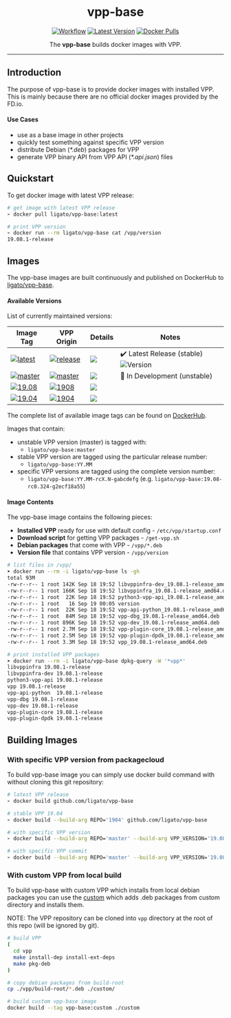 <h1 align="center">vpp-base</h1>

<p align="center">
  <a href="https://github.com/ligato/vpp-base/actions?query=workflow%3A%22Build+Images%22"><img src="https://github.com/ligato/vpp-base/workflows/Build%20Images/badge.svg" alt="Workflow"></a>
    <a href="https://microbadger.com/images/ligato/vpp-base"><img src="https://images.microbadger.com/badges/version/ligato/vpp-base.svg" alt="Latest Version"></a>
  <a href="https://hub.docker.com/r/ligato/vpp-base"><img src="https://img.shields.io/docker/pulls/ligato/vpp-base.svg" alt="Docker Pulls"></a>
</p>

<p align="center">The <b>vpp-base</b> builds docker images with VPP.</p>

---

## Introduction

The purpose of vpp-base is to provide docker images with installed VPP.
This is mainly because there are no official docker images provided by the FD.io.

#### Use Cases

* use as a base image in other projects
* quickly test something against specific VPP version
* distribute Debian (_*.deb_) packages for VPP
* generate VPP binary API from VPP API (_*.api.json_) files

## Quickstart

To get docker image with latest VPP release:

```sh
# get image with latest VPP release
➢ docker pull ligato/vpp-base:latest

# print VPP version
➢ docker run --rm ligato/vpp-base cat /vpp/version
19.08.1-release
```

## Images

The vpp-base images are built continuously and published on DockerHub to [ligato/vpp-base][dockerhub].

#### Available Versions

List of currently maintained versions:

| Image Tag | VPP Origin | Details | Notes |
|---|---|---|---|
|[![latest](https://img.shields.io/badge/ligato/vpp--base-latest-green.svg?logo=docker&logoColor=white&style=popout)][dockerhub] | [![release](https://img.shields.io/badge/packagecloud-fdio/release-37327b.svg?logo=debian)](https://packagecloud.io/fdio/release) | [![](https://images.microbadger.com/badges/image/ligato/vpp-base:latest.svg)](https://microbadger.com/images/ligato/vpp-base:latest) | ✔️ Latest Release (stable) ![Version](https://images.microbadger.com/badges/version/ligato/vpp-base.svg) |
|[![master](https://img.shields.io/badge/ligato/vpp--base-master-red.svg?logo=docker&logoColor=white&style=popout)][dockerhub] | [![master](https://img.shields.io/badge/packagecloud-fdio/master-37327b.svg?logo=debian)](https://packagecloud.io/fdio/master) | [![](https://images.microbadger.com/badges/image/ligato/vpp-base:master.svg)](https://microbadger.com/images/ligato/vpp-base:master) | 🚧 In Development (unstable) |
|[![19.08](https://img.shields.io/badge/ligato/vpp--base-19.08-blue.svg?logo=docker&logoColor=white&style=popout)][dockerhub] | [![1908](https://img.shields.io/badge/packagecloud-fdio/1908-37327b.svg?logo=debian)](https://packagecloud.io/fdio/1908) | [![](https://images.microbadger.com/badges/image/ligato/vpp-base:19.08.svg)](https://microbadger.com/images/ligato/vpp-base:19.08) |  |
|[![19.04](https://img.shields.io/badge/ligato/vpp--base-19.04-blue.svg?logo=docker&logoColor=white&style=popout)][dockerhub] | [![1904](https://img.shields.io/badge/packagecloud-fdio/1904-37327b.svg?logo=debian)](https://packagecloud.io/fdio/1904) | [![](https://images.microbadger.com/badges/image/ligato/vpp-base:19.04.svg)](https://microbadger.com/images/ligato/vpp-base:19.04) |  |

The complete list of available image tags can be found on [DockerHub][dockerhub-tags].

Images that contain:
- unstable VPP version (master) is tagged with:
  * `ligato/vpp-base:master`
- stable VPP version are tagged using the particular release number: 
  * `ligato/vpp-base:YY.MM`
- specific VPP versions are tagged using the complete version number: 
  * `ligato/vpp-base:YY.MM-rcX.N-gabcdefg` (e.g. `ligato/vpp-base:19.08-rc0.324-g2ecf18a55`)
  
#### Image Contents

The vpp-base image contains the following pieces:

- **Installed VPP** ready for use with default config - `/etc/vpp/startup.conf`
- **Download script** for getting VPP packages - `/get-vpp.sh`
- **Debian packages** that come with VPP - `/vpp/*.deb`
- **Version file** that contains VPP version - `/vpp/version`

```sh
# list files in /vpp/
➤ docker run --rm -i ligato/vpp-base ls -gh
total 93M
-rw-r--r-- 1 root 142K Sep 18 19:52 libvppinfra-dev_19.08.1-release_amd64.deb
-rw-r--r-- 1 root 166K Sep 18 19:52 libvppinfra_19.08.1-release_amd64.deb
-rw-r--r-- 1 root  22K Sep 18 19:52 python3-vpp-api_19.08.1-release_amd64.deb
-rw-r--r-- 1 root   16 Sep 19 00:05 version
-rw-r--r-- 1 root  22K Sep 18 19:52 vpp-api-python_19.08.1-release_amd64.deb
-rw-r--r-- 1 root  84M Sep 18 19:52 vpp-dbg_19.08.1-release_amd64.deb
-rw-r--r-- 1 root 896K Sep 18 19:52 vpp-dev_19.08.1-release_amd64.deb
-rw-r--r-- 1 root 2.7M Sep 18 19:52 vpp-plugin-core_19.08.1-release_amd64.deb
-rw-r--r-- 1 root 2.5M Sep 18 19:52 vpp-plugin-dpdk_19.08.1-release_amd64.deb
-rw-r--r-- 1 root 3.3M Sep 18 19:52 vpp_19.08.1-release_amd64.deb

# print installed VPP packages
➤ docker run --rm -i ligato/vpp-base dpkg-query -W '*vpp*'
libvppinfra	19.08.1-release
libvppinfra-dev	19.08.1-release
python3-vpp-api	19.08.1-release
vpp	19.08.1-release
vpp-api-python	19.08.1-release
vpp-dbg	19.08.1-release
vpp-dev	19.08.1-release
vpp-plugin-core	19.08.1-release
vpp-plugin-dpdk	19.08.1-release
```

## Building Images

### With specific VPP version from packagecloud

To build vpp-base image you can simply use docker build command with without cloning this git repository:

```sh
# latest VPP release
➢ docker build github.com/ligato/vpp-base

# stable VPP 19.04
➢ docker build --build-arg REPO='1904' github.com/ligato/vpp-base

# with specific VPP version
➢ docker build --build-arg REPO='master' --build-arg VPP_VERSION='19.08-rc0~196-g7fe470a54' github.com/ligato/vpp-base

# with specific VPP commit
➢ docker build --build-arg REPO='master' --build-arg VPP_VERSION='19.08[^ ]*-g7fe470a54' github.com/ligato/vpp-base
```

### With custom VPP from local build

To build vpp-base with custom VPP which installs from local debian packages you can use the [custom](custom/Dockerfile) which adds .deb packages from custom directory and installs them.

NOTE: The VPP repository can be cloned into `vpp` directory at the root of this repo (will be ignored by git).

```sh
# build VPP
(
  cd vpp
  make install-dep install-ext-deps
  make pkg-deb
)

# copy debian packages from build-root
cp ./vpp/build-root/*.deb ./custom/

# build custom vpp-base image
docker build --tag vpp-base:custom ./custom
```

[dockerhub]: https://hub.docker.com/r/ligato/vpp-base
[dockerhub-tags]: https://hub.docker.com/r/ligato/vpp-base/tags
[dockercloud-builds]: https://hub.docker.com/r/ligato/vpp-base/builds
[packagecloud-fdio]: https://packagecloud.io/fdio
